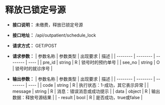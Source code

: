 # 释放已锁定号源


- **接口说明：** 未缴费，释放已锁定号源
- **接口地址：** /api/outpatient/schedule_lock
- **请求方式：** GET/POST
- **请求参数：**
    | 参数名称 | 参数类型 | 出现要求 | 描述 |
    | -------- | -------- | -------- | ---- |
    | pre_id | string | R | 锁号时的预约单号 |
    | see_no | string | O | 锁号时的就诊序号 |

- **输出参数：**
    | 参数名称 | 参数类型 | 出现要求 | 描述 |
    | -------- | -------- | -------- | ---- |
    | code | string | R | 执行状态：1-成功，其它表示异常 |
    | message | string | R | 消息：错误消息或成功提示 |
    | data | object | R | 输出数据：释放号源结果 |
    | - result | bool | R | 是否成功，true或false |